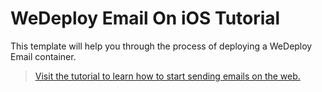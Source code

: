 # WeDeploy Email On iOS Tutorial

This template will help you through the process of deploying a WeDeploy Email container.

> [Visit the tutorial to learn how to start sending emails on the web.](http://wedeploy.com/tutorials/email-ios/)
